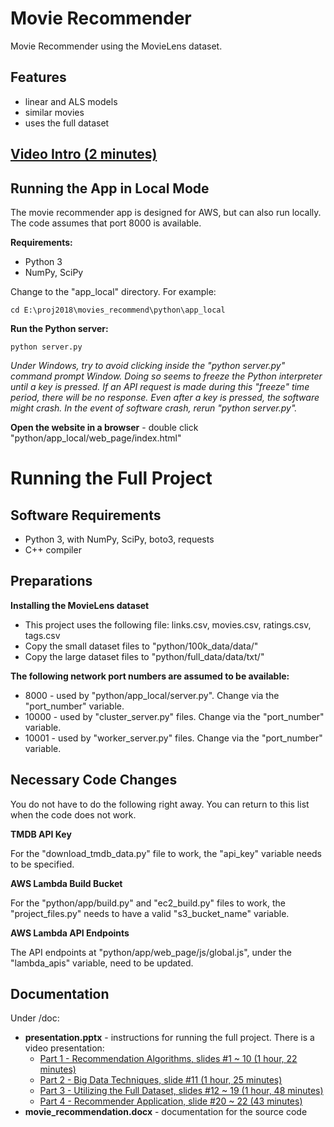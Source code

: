 # Movie Recommender
Movie Recommender using the MovieLens dataset.

## Features
* linear and ALS models
* similar movies
* uses the full dataset

## [Video Intro (2 minutes)](https://youtu.be/4ZKTAM-SEpY)

## Running the App in Local Mode
The movie recommender app is designed for AWS, but can also run locally. The code assumes that port 8000 is available.

**Requirements:**
* Python 3
* NumPy, SciPy

Change to the "app_local" directory. For example:

    cd E:\proj2018\movies_recommend\python\app_local

**Run the Python server:**

    python server.py
    
*Under Windows, try to avoid clicking inside the "python server.py" command prompt Window. Doing so seems to freeze the Python interpreter until a key is pressed. If an API request is made during this "freeze" time period, there will be no response. Even after a key is pressed, the software might crash. In the event of software crash, rerun "python server.py".*

**Open the website in a browser** - double click "python/app_local/web_page/index.html"


# Running the Full Project

## Software Requirements
* Python 3, with NumPy, SciPy, boto3, requests
* C++ compiler

## Preparations
**Installing the MovieLens dataset**

* This project uses the following file: links.csv, movies.csv, ratings.csv, tags.csv
* Copy the small dataset files to "python/100k_data/data/"
* Copy the large dataset files to "python/full_data/data/txt/"

**The following network port numbers are assumed to be available:**

* 8000 - used by "python/app_local/server.py". Change via the "port_number" variable.
* 10000 - used by "cluster_server.py" files. Change via the "port_number" variable.
* 10001 - used by "worker_server.py" files. Change via the "port_number" variable.

## Necessary Code Changes

You do not have to do the following right away. You can return to this list when the code does not work.

**TMDB API Key**

For the "download_tmdb_data.py" file to work, the "api_key" variable needs to be specified.

**AWS Lambda Build Bucket**

For the "python/app/build.py" and "ec2_build.py" files to work, the "project_files.py" needs to have a valid "s3_bucket_name" variable.

**AWS Lambda API Endpoints**

The API endpoints at "python/app/web_page/js/global.js", under the "lambda_apis" variable, need to be updated.


## Documentation
Under /doc:
* **presentation.pptx** - instructions for running the full project. There is a video presentation:
    * [Part 1 - Recommendation Algorithms, slides #1 ~ 10 (1 hour, 22 minutes)](https://youtu.be/AI8Ub4SEEAE)
    * [Part 2 - Big Data Techniques, slide #11 (1 hour, 25 minutes)](https://youtu.be/fMmlneCaH34)
    * [Part 3 - Utilizing the Full Dataset, slides #12 ~ 19 (1 hour, 48 minutes)](https://youtu.be/BC2zkgSpHgk)
    * [Part 4 - Recommender Application, slide #20 ~ 22 (43 minutes)](https://youtu.be/4qYUdfKLfuY)
* **movie_recommendation.docx** - documentation for the source code






